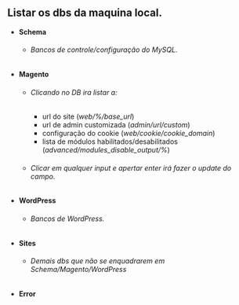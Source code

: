 ## Listar os dbs da maquina local.

- **Schema**
    - ###### Bancos de controle/configuração do MySQL.


- **Magento**
    - ###### Clicando no DB ira listar a:
        - url do site (*web/%/base_url*) 	
        - url de admin customizada (*admin/url/custom*) 	
        - configuração do cookie (*web/cookie/cookie_domain*) 	
        - lista de módulos habilitados/desabilitados (*advanced/modules_disable_output/%*)
    
    - ###### Clicar em qualquer input e apertar enter irá fazer o update do campo.


- **WordPress** 
    - ###### Bancos de WordPress.


- **Sites** 
    - ###### Demais dbs que não se enquadrarem em Schema/Magento/WordPress


- **Error**